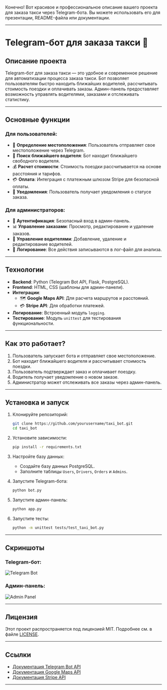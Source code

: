 Конечно! Вот красивое и профессиональное описание вашего проекта для заказа такси через Telegram-бота. Вы можете использовать его для презентации, README-файла или документации.

---

# **Telegram-бот для заказа такси 🚕**

## **Описание проекта**
Telegram-бот для заказа такси — это удобное и современное решение для автоматизации процесса заказа такси. Бот позволяет пользователям быстро находить ближайших водителей, рассчитывать стоимость поездки и оплачивать заказы. Админ-панель предоставляет возможность управлять водителями, заказами и отслеживать статистику.

---

## **Основные функции**
### **Для пользователей:**
- 📍 **Определение местоположения**: Пользователь отправляет свое местоположение через Telegram.
- 🚗 **Поиск ближайшего водителя**: Бот находит ближайшего свободного водителя.
- 💰 **Расчет стоимости**: Стоимость поездки рассчитывается на основе расстояния и тарифов.
- 💳 **Оплата**: Интеграция с платежным шлюзом Stripe для безопасной оплаты.
- 🔔 **Уведомления**: Пользователь получает уведомления о статусе заказа.

### **Для администраторов:**
- 🔐 **Аутентификация**: Безопасный вход в админ-панель.
- 📊 **Управление заказами**: Просмотр, редактирование и удаление заказов.
- 👤 **Управление водителями**: Добавление, удаление и редактирование водителей.
- 📝 **Логирование**: Все действия записываются в лог-файл для анализа.

---

## **Технологии**
- **Backend**: Python (Telegram Bot API, Flask, PostgreSQL).
- **Frontend**: HTML, CSS (шаблоны для админ-панели).
- **Интеграции**:
  - 🗺️ **Google Maps API**: Для расчета маршрутов и расстояний.
  - 💳 **Stripe API**: Для обработки платежей.
- **Логирование**: Встроенный модуль `logging`.
- **Тестирование**: Модуль `unittest` для тестирования функциональности.

---

## **Как это работает?**
1. Пользователь запускает бота и отправляет свое местоположение.
2. Бот находит ближайшего водителя и рассчитывает стоимость поездки.
3. Пользователь подтверждает заказ и оплачивает поездку.
4. Водитель получает уведомление о новом заказе.
5. Администратор может отслеживать все заказы через админ-панель.

---

## **Установка и запуск**
1. Клонируйте репозиторий:
   ```bash
   git clone https://github.com/yourusername/taxi_bot.git
   cd taxi_bot
   ```

2. Установите зависимости:
   ```bash
   pip install -r requirements.txt
   ```

3. Настройте базу данных:
   - Создайте базу данных PostgreSQL.
   - Заполните таблицы `Users`, `Drivers`, `Orders` и `Admins`.

4. Запустите Telegram-бота:
   ```bash
   python bot.py
   ```

5. Запустите админ-панель:
   ```bash
   python app.py
   ```

6. Запустите тесты:
   ```bash
   python -m unittest tests/test_taxi_bot.py
   ```

---

## **Скриншоты**
### Telegram-бот:
![Telegram Bot](https://via.placeholder.com/300x200?text=Telegram+Bot+Interface)

### Админ-панель:
![Admin Panel](https://via.placeholder.com/300x200?text=Admin+Panel+Interface)

---

## **Лицензия**
Этот проект распространяется под лицензией MIT. Подробнее см. в файле [LICENSE](LICENSE).

---


## **Ссылки**
- [Документация Telegram Bot API](https://core.telegram.org/bots/api)
- [Документация Google Maps API](https://developers.google.com/maps/documentation)
- [Документация Stripe API](https://stripe.com/docs/api)

---
